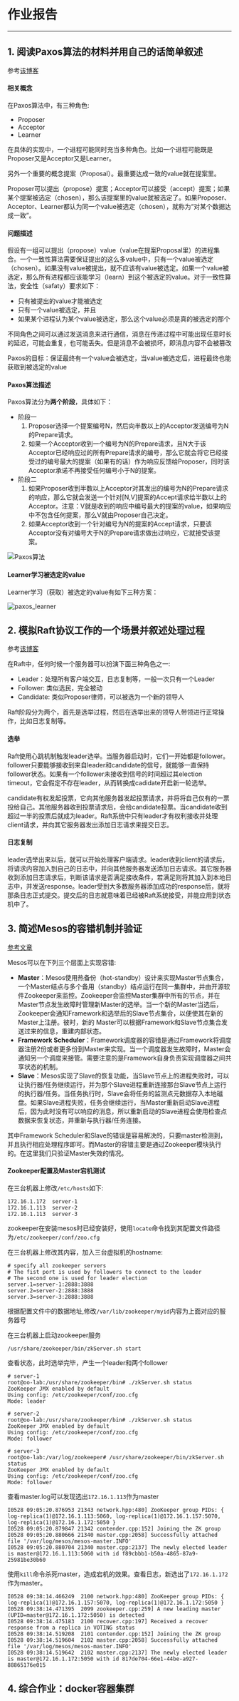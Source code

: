 # 作业报告
***

## 1. 阅读Paxos算法的材料并用自己的话简单叙述

参考[该博客](http://www.cnblogs.com/linbingdong/p/6253479.html)

#### 相关概念

在Paxos算法中，有三种角色:
* Proposer
* Acceptor
* Learner

在具体的实现中，一个进程可能同时充当多种角色。比如一个进程可能既是Proposer又是Acceptor又是Learner。

另外一个重要的概念提案（Proposal）。最重要达成一致的value就在提案里。

Proposer可以提出（propose）提案；Acceptor可以接受（accept）提案；如果某个提案被选定（chosen），那么该提案里的value就被选定了。如果Proposer、Acceptor、Learner都认为同一个value被选定（chosen），就称为“对某个数据达成一致”。

#### 问题描述

假设有一组可以提出（propose）value（value在提案Proposal里）的进程集合。一个一致性算法需要保证提出的这么多value中，只有一个value被选定（chosen）。如果没有value被提出，就不应该有value被选定。如果一个value被选定，那么所有进程都应该能学习（learn）到这个被选定的value。对于一致性算法，安全性（safaty）要求如下：
* 只有被提出的value才能被选定
* 只有一个value被选定，并且
* 如果某个进程认为某个value被选定，那么这个value必须是真的被选定的那个

不同角色之间可以通过发送消息来进行通信，消息在传递过程中可能出现任意时长的延迟，可能会重复，也可能丢失。但是消息不会被损坏，即消息内容不会被篡改

Paxos的目标：保证最终有一个value会被选定，当value被选定后，进程最终也能获取到被选定的value

#### Paxos算法描述

Paxos算法分为**两个阶段**，具体如下：

* 阶段一
	1. Proposer选择一个提案编号N，然后向半数以上的Acceptor发送编号为N的Prepare请求。
	2. 如果一个Acceptor收到一个编号为N的Prepare请求，且N大于该Acceptor已经响应过的所有Prepare请求的编号，那么它就会将它已经接受过的编号最大的提案（如果有的话）作为响应反馈给Proposer，同时该Acceptor承诺不再接受任何编号小于N的提案。 
* 阶段二
	1. 如果Proposer收到半数以上Acceptor对其发出的编号为N的Prepare请求的响应，那么它就会发送一个针对[N,V]提案的Accept请求给半数以上的Acceptor。注意：V就是收到的响应中编号最大的提案的value，如果响应中不包含任何提案，那么V就由Proposer自己决定。
	2. 如果Acceptor收到一个针对编号为N的提案的Accept请求，只要该Acceptor没有对编号大于N的Prepare请求做出过响应，它就接受该提案。

![Paxos算法](./pics/paxos_algorithm.PNG)

#### Learner学习被选定的value

Learner学习（获取）被选定的value有如下三种方案：

![paxos_learner](./pics/paxos_learner.PNG)


## 2. 模拟Raft协议工作的一个场景并叙述处理过程

参考[该博客](http://www.jdon.com/artichect/raft.html)

在Raft中，任何时候一个服务器可以扮演下面三种角色之一:
* Leader：处理所有客户端交互，日志复制等，一般一次只有一个Leader
* Follower: 类似选民，完全被动
* Candidate: 类似Proposer律师，可以被选为一个新的领导人

Raft阶段分为两个，首先是选举过程，然后在选举出来的领导人带领进行正常操作，比如日志复制等。

#### 选举

Raft使用心跳机制触发leader选举。当服务器启动时，它们一开始都是follower。follower只要能够接收到来自leader和candidate的信号，就能够一直保持follower状态。如果有一个follower未接收到信号的时间超过其election timeout，它会假定不存在leader，从而转换成cadidate开启新一轮选举。

candidate有权发起投票，它向其他服务器发起投票请求，并将将自己仅有的一票投给自己。其他服务器收到投票请求后，会给candidate投票。当candidate收到超过一半的投票后就成为leader。Raft系统中只有leader才有权利接收并处理client请求，并向其它服务器发出添加日志请求来提交日志。

#### 日志复制

leader选举出来以后，就可以开始处理客户端请求。leader收到client的请求后，将请求内容加入到自己的日志中，并向其他服务器发送添加日志请求。其它服务器收到添加日志请求后，判断该请求是否满足接收条件，若满足则将其加入到本地日志中，并发送response。leader受到大多数服务器添加成功的response后，就将那条日志正式提交。提交后的日志就意味着已经被Raft系统接受，并能应用到状态机中了。

## 3. 简述Mesos的容错机制并验证

[参考文章](http://www.infoq.com/cn/articles/analyse-mesos-part-03/)

Mesos可以在下列三个层面上实现容错:
* **Master**：Mesos使用热备份（hot-standby）设计来实现Master节点集合，一个Master结点与多个备用（standby）结点运行在同一集群中，并由开源软件Zookeeper来监控。Zookeeper会监控Master集群中所有的节点，并在Master节点发生故障时管理新Master的选举。当一个新的Master当选后，Zookeeper会通知Framework和选举后的Slave节点集合，以便使其在新的Master上注册。彼时，新的 Master可以根据Framework和Slave节点集合发送过来的信息，重建内部状态。
* **Framework Scheduler**：Framework调度器的容错是通过Framework将调度器注册2份或者更多份到Master来实现。当一个调度器发生故障时，Master会通知另一个调度来接管。需要注意的是Framework自身负责实现调度器之间共享状态的机制。
* **Slave**：Mesos实现了Slave的恢复功能，当Slave节点上的进程失败时，可以让执行器/任务继续运行，并为那个Slave进程重新连接那台Slave节点上运行的执行器/任务。当任务执行时，Slave会将任务的监测点元数据存入本地磁盘。如果Slave进程失败，任务会继续运行，当Master重新启动Slave进程后，因为此时没有可以响应的消息，所以重新启动的Slave进程会使用检查点数据来恢复状态，并重新与执行器/任务连接。

其中Framework Scheduler和Slave的错误是容易解决的，只要master检测到，并且执行相应处理程序即可。而Master的容错主要是通过Zookeeper模块执行的。在这里我们只验证Master失效的情况。

#### Zookeeper配置及Master宕机测试

在三台机器上修改``/etc/hosts``如下:

```
172.16.1.172  server-1
172.16.1.113  server-2
172.16.1.113  server-3
```

zookeeper在安装mesos时已经安装好，使用``locate``命令找到其配置文件路径为``/etc/zookeeper/conf/zoo.cfg``

在三台机器上修改其内容，加入三台虚拟机的hostname:

```
# specify all zookeeper servers
# The fist port is used by followers to connect to the leader
# The second one is used for leader election
server.1=server-1:2888:3888
server.2=server-2:2888:3888
server.3=server-3:2888:3888
```

根据配置文件中的数据地址,修改``/var/lib/zookeeper/myid``内容为上面对应的服务器号

在三台机器上启动zookeeper服务
```
/usr/share/zookeeper/bin/zkServer.sh start
```

查看状态，此时选举完毕，产生一个leader和两个follower
```
# server-1
root@oo-lab:/usr/share/zookeeper/bin# ./zkServer.sh status
ZooKeeper JMX enabled by default
Using config: /etc/zookeeper/conf/zoo.cfg
Mode: leader

# server-2
root@oo-lab:/usr/share/zookeeper/bin# ./zkServer.sh status
ZooKeeper JMX enabled by default
Using config: /etc/zookeeper/conf/zoo.cfg
Mode: follower

# server-3
root@oo-lab:/var/log/zookeeper# /usr/share/zookeeper/bin/zkServer.sh status
ZooKeeper JMX enabled by default
Using config: /etc/zookeeper/conf/zoo.cfg
Mode: follower
```

查看master.log可以发现选出``172.16.1.113``作为master
```
I0528 09:05:20.876953 21343 network.hpp:480] ZooKeeper group PIDs: { log-replica(1)@172.16.1.113:5060, log-replica(1)@172.16.1.157:5070, log-replica(1)@172.16.1.172:5050 }
I0528 09:05:20.879847 21342 contender.cpp:152] Joining the ZK group
I0528 09:05:20.880666 21340 master.cpp:2058] Successfully attached file '/var/log/mesos/mesos-master.INFO'
I0528 09:05:20.880704 21340 master.cpp:2137] The newly elected leader is master@172.16.1.113:5060 with id f89cbbb1-b50a-4865-87a9-25981be30b60
```

使用``kill``命令杀死master，造成宕机的效果。查看日志，新选出了``172.16.1.172``作为master。
```
I0528 09:38:14.466249  2100 network.hpp:480] ZooKeeper group PIDs: { log-replica(1)@172.16.1.157:5070, log-replica(1)@172.16.1.172:5050 }
I0528 09:38:14.471395  2099 zookeeper.cpp:259] A new leading master (UPID=master@172.16.1.172:5050) is detected
I0528 09:38:14.475183  2100 recover.cpp:197] Received a recover response from a replica in VOTING status
I0528 09:38:14.519208  2101 contender.cpp:152] Joining the ZK group
I0528 09:38:14.519604  2102 master.cpp:2058] Successfully attached file '/var/log/mesos/mesos-master.INFO'
I0528 09:38:14.519642  2102 master.cpp:2137] The newly elected leader is master@172.16.1.172:5050 with id 817de704-66e1-44be-a927-88865176e015
```

## 4. 综合作业：docker容器集群
